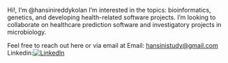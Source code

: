Hi!, I’m @hansinireddykolan 
I’m interested in the topics: bioinformatics, genetics, and developing health-related software projects.
I’m looking to collaborate on healthcare prediction software and investigatory projects in microbiology.

Feel free to reach out here or via email at
Email: hansinistudy@gmail.com
Linkedin:[![LinkedIn](https://img.shields.io/badge/LinkedIn-blue?logo=linkedin&logoColor=white)](https://www.linkedin.com/in/hansini-kolan-a270b6279/)

<!---
hansinireddykolan/hansinireddykolan is a ✨ special ✨ repository because its `README.md` (this file) appears on your GitHub profile.
You can click the Preview link to take a look at your changes.
--->
